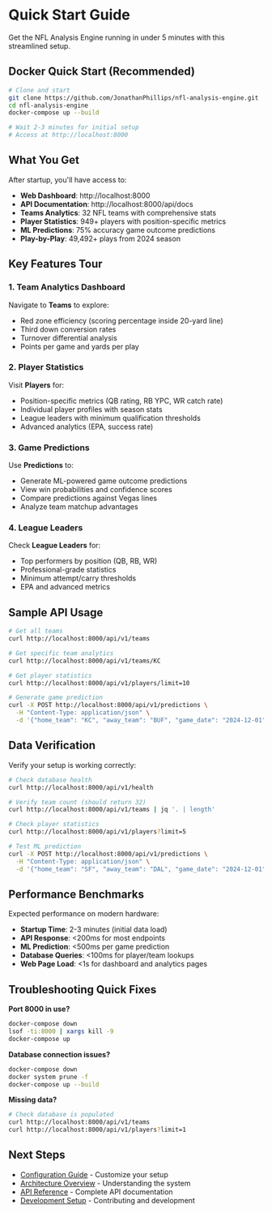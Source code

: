 # Quick Start Guide

Get the NFL Analysis Engine running in under 5 minutes with this streamlined setup.

## Docker Quick Start (Recommended)

```bash
# Clone and start
git clone https://github.com/JonathanPhillips/nfl-analysis-engine.git
cd nfl-analysis-engine
docker-compose up --build

# Wait 2-3 minutes for initial setup
# Access at http://localhost:8000
```

## What You Get

After startup, you'll have access to:

- **Web Dashboard**: http://localhost:8000
- **API Documentation**: http://localhost:8000/api/docs  
- **Teams Analytics**: 32 NFL teams with comprehensive stats
- **Player Statistics**: 949+ players with position-specific metrics
- **ML Predictions**: 75% accuracy game outcome predictions
- **Play-by-Play**: 49,492+ plays from 2024 season

## Key Features Tour

### 1. Team Analytics Dashboard
Navigate to **Teams** to explore:
- Red zone efficiency (scoring percentage inside 20-yard line)
- Third down conversion rates
- Turnover differential analysis
- Points per game and yards per play

### 2. Player Statistics
Visit **Players** for:
- Position-specific metrics (QB rating, RB YPC, WR catch rate)
- Individual player profiles with season stats
- League leaders with minimum qualification thresholds
- Advanced analytics (EPA, success rate)

### 3. Game Predictions
Use **Predictions** to:
- Generate ML-powered game outcome predictions
- View win probabilities and confidence scores
- Compare predictions against Vegas lines
- Analyze team matchup advantages

### 4. League Leaders
Check **League Leaders** for:
- Top performers by position (QB, RB, WR)
- Professional-grade statistics
- Minimum attempt/carry thresholds
- EPA and advanced metrics

## Sample API Usage

```bash
# Get all teams
curl http://localhost:8000/api/v1/teams

# Get specific team analytics
curl http://localhost:8000/api/v1/teams/KC

# Get player statistics
curl http://localhost:8000/api/v1/players/limit=10

# Generate game prediction
curl -X POST http://localhost:8000/api/v1/predictions \
  -H "Content-Type: application/json" \
  -d '{"home_team": "KC", "away_team": "BUF", "game_date": "2024-12-01"}'
```

## Data Verification

Verify your setup is working correctly:

```bash
# Check database health
curl http://localhost:8000/api/v1/health

# Verify team count (should return 32)
curl http://localhost:8000/api/v1/teams | jq '. | length'

# Check player statistics
curl http://localhost:8000/api/v1/players?limit=5

# Test ML prediction
curl -X POST http://localhost:8000/api/v1/predictions \
  -H "Content-Type: application/json" \
  -d '{"home_team": "SF", "away_team": "DAL", "game_date": "2024-12-01"}'
```

## Performance Benchmarks

Expected performance on modern hardware:

- **Startup Time**: 2-3 minutes (initial data load)
- **API Response**: <200ms for most endpoints
- **ML Prediction**: <500ms per game prediction
- **Database Queries**: <100ms for player/team lookups
- **Web Page Load**: <1s for dashboard and analytics pages

## Troubleshooting Quick Fixes

**Port 8000 in use?**
```bash
docker-compose down
lsof -ti:8000 | xargs kill -9
docker-compose up
```

**Database connection issues?**
```bash
docker-compose down
docker system prune -f
docker-compose up --build
```

**Missing data?**
```bash
# Check database is populated
curl http://localhost:8000/api/v1/teams
curl http://localhost:8000/api/v1/players?limit=1
```

## Next Steps

- [Configuration Guide](configuration.md) - Customize your setup
- [Architecture Overview](../architecture/overview.md) - Understanding the system
- [API Reference](../api/teams.md) - Complete API documentation
- [Development Setup](../development/setup.md) - Contributing and development